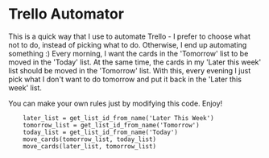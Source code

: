 Trello Automator
================

This is a quick way that I use to automate Trello - I prefer to choose what not to do, instead of picking what to do.
Otherwise, I end up automating something :)
Every morning, I want the cards in the 'Tomorrow' list to be moved in the 'Today' list.
At the same time, the cards in my 'Later this week' list should be moved in the 'Tomorrow' list.
With this, every evening I just pick what I don't want to do tomorrow and put it back in the 'Later this week' list.

You can make your own rules just by modifying this code. Enjoy!

````
    later_list = get_list_id_from_name('Later This Week')
    tomorrow_list = get_list_id_from_name('Tomorrow')
    today_list = get_list_id_from_name('Today')
    move_cards(tomorrow_list, today_list)
    move_cards(later_list, tomorrow_list)
````

